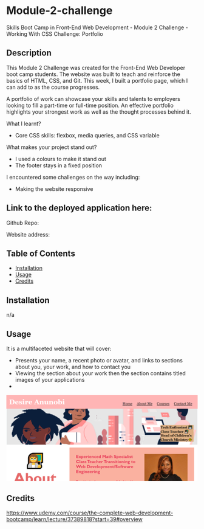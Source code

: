 # Module-2-challenge
Skills Boot Camp in Front-End Web Development - Module 2 Challenge - Working With CSS Challenge: Portfolio

## Description

This Module 2 Challenge was created for the Front-End Web Developer boot camp students. The website was built to teach and reinforce the basics of HTML, CSS, and Git. This week, I built a portfolio page, which I can add to as the course progresses.

A portfolio of work can showcase your skills and talents to employers looking to fill a part-time or full-time position. An effective portfolio highlights your strongest work as well as the thought processes behind it. 

What I learnt?
- Core CSS skills: flexbox, media queries, and CSS variable

What makes your project stand out?
- I used a colours to make it stand out
- The footer stays in a fixed position

I encountered some challenges on the way including:
- Making the website responsive

## Link to the deployed application here:

Github Repo: 

Website address: 

## Table of Contents 

* [Installation](#installation)
* [Usage](#usage)
* [Credits](#credits)

## Installation

n/a

## Usage

It is a multifaceted website that will cover:
- Presents your name, a recent photo or avatar, and links to sections about you, your work, and how to contact you
- Viewing the section about your work then the section contains titled images of your applications
- 

![Module 2 Challenge Final Website - Screenshot 1](/images/Screenshot.PNG)


## Credits

https://www.udemy.com/course/the-complete-web-development-bootcamp/learn/lecture/37389818?start=39#overview